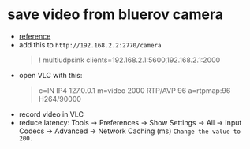 # save video from bluerov camera

- [reference](https://discuss.bluerobotics.com/t/get-video-in-videolan/1884)
- add this to `http://192.168.2.2:2770/camera`
    > ! multiudpsink clients=192.168.2.1:5600,192.168.2.1:2000
- open VLC with this:
    > c=IN IP4 127.0.0.1
    > m=video 2000 RTP/AVP 96
    > a=rtpmap:96 H264/90000
- record video in VLC
- reduce latency: Tools → Preferences → Show Settings -> All → Input Codecs → Advanced → Network Caching (ms)
 `Change the value to 200.`